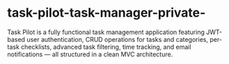 # task-pilot-task-manager-private-
Task Pilot is a fully functional task management application featuring JWT-based user authentication, CRUD operations for tasks and categories, per-task checklists, advanced task filtering, time tracking, and email notifications — all structured in a clean MVC architecture.
